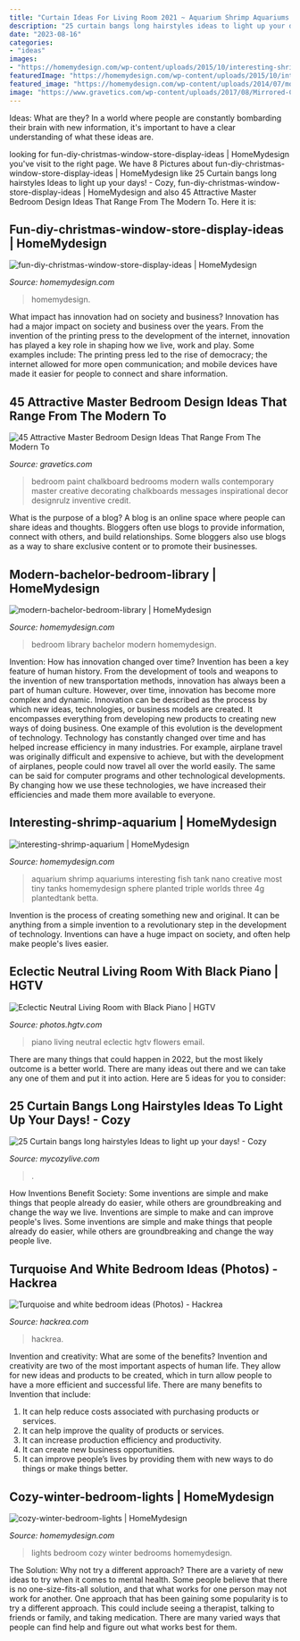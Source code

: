```yaml
---
title: "Curtain Ideas For Living Room 2021 ~ Aquarium Shrimp Aquariums Interesting Fish Tank Nano Creative Most Tiny Tanks Homemydesign Sphere Planted Triple Worlds Three 4g Plantedtank Betta"
description: "25 curtain bangs long hairstyles ideas to light up your days!"
date: "2023-08-16"
categories:
- "ideas"
images:
- "https://homemydesign.com/wp-content/uploads/2015/10/interesting-shrimp-aquarium.jpg"
featuredImage: "https://homemydesign.com/wp-content/uploads/2015/10/interesting-shrimp-aquarium.jpg"
featured_image: "https://homemydesign.com/wp-content/uploads/2014/07/modern-bachelor-bedroom-library.jpg"
image: "https://www.gravetics.com/wp-content/uploads/2017/08/Mirrored-Chalkboard.jpg"
---
```



Ideas: What are they?
In a world where people are constantly bombarding their brain with new information, it's important to have a clear understanding of what these ideas are.

	

		
looking for fun-diy-christmas-window-store-display-ideas | HomeMydesign you've visit to the right page. We have 8 Pictures about fun-diy-christmas-window-store-display-ideas | HomeMydesign like 25 Curtain bangs long hairstyles Ideas to light up your days! - Cozy, fun-diy-christmas-window-store-display-ideas | HomeMydesign and also 45 Attractive Master Bedroom Design Ideas That Range From The Modern To. Here it is:
		
    
## Fun-diy-christmas-window-store-display-ideas | HomeMydesign

<img loading=lazy src="https://homemydesign.com/wp-content/uploads/2019/12/fun-diy-christmas-window-store-display-ideas.jpg" onerror="this.onerror=null;this.src='https://tse2.mm.bing.net/th?id=OIP.BklglxYY6Icn0P-i18tR7gHaLO&amp;pid=15.1';" alt="fun-diy-christmas-window-store-display-ideas | HomeMydesign">

_Source: homemydesign.com_

>homemydesign. 

	

What impact has innovation had on society and business?
Innovation has had a major impact on society and business over the years. From the invention of the printing press to the development of the internet, innovation has played a key role in shaping how we live, work and play. Some examples include: The printing press led to the rise of democracy; the internet allowed for more open communication; and mobile devices have made it easier for people to connect and share information.

    
## 45 Attractive Master Bedroom Design Ideas That Range From The Modern To

<img loading=lazy src="https://www.gravetics.com/wp-content/uploads/2017/08/Mirrored-Chalkboard.jpg" onerror="this.onerror=null;this.src='https://tse2.mm.bing.net/th?id=OIP.en_VHd-0Z9fxZX7Rt9FG4AHaLH&amp;pid=15.1';" alt="45 Attractive Master Bedroom Design Ideas That Range From The Modern To">

_Source: gravetics.com_

>bedroom paint chalkboard bedrooms modern walls contemporary master creative decorating chalkboards messages inspirational decor designrulz inventive credit. 

	

What is the purpose of a blog?
A blog is an online space where people can share ideas and thoughts. Bloggers often use blogs to provide information, connect with others, and build relationships. Some bloggers also use blogs as a way to share exclusive content or to promote their businesses.

    
## Modern-bachelor-bedroom-library | HomeMydesign

<img loading=lazy src="https://homemydesign.com/wp-content/uploads/2014/07/modern-bachelor-bedroom-library.jpg" onerror="this.onerror=null;this.src='https://tse1.mm.bing.net/th?id=OIP.KosIbbKkPNqKLwUPj4qtdwHaLH&amp;pid=15.1';" alt="modern-bachelor-bedroom-library | HomeMydesign">

_Source: homemydesign.com_

>bedroom library bachelor modern homemydesign. 

	

Invention: How has innovation changed over time?
Invention has been a key feature of human history. From the development of tools and weapons to the invention of new transportation methods, innovation has always been a part of human culture. However, over time, innovation has become more complex and dynamic. Innovation can be described as the process by which new ideas, technologies, or business models are created. It encompasses everything from developing new products to creating new ways of doing business.
One example of this evolution is the development of technology. Technology has constantly changed over time and has helped increase efficiency in many industries. For example, airplane travel was originally difficult and expensive to achieve, but with the development of airplanes, people could now travel all over the world easily. The same can be said for computer programs and other technological developments. By changing how we use these technologies, we have increased their efficiencies and made them more available to everyone.

    
## Interesting-shrimp-aquarium | HomeMydesign

<img loading=lazy src="https://homemydesign.com/wp-content/uploads/2015/10/interesting-shrimp-aquarium.jpg" onerror="this.onerror=null;this.src='https://tse4.mm.bing.net/th?id=OIP.bpXkdjUS1aumoiVuwvoShwHaLG&amp;pid=15.1';" alt="interesting-shrimp-aquarium | HomeMydesign">

_Source: homemydesign.com_

>aquarium shrimp aquariums interesting fish tank nano creative most tiny tanks homemydesign sphere planted triple worlds three 4g plantedtank betta. 

	

Invention is the process of creating something new and original. It can be anything from a simple invention to a revolutionary step in the development of technology. Inventions can have a huge impact on society, and often help make people's lives easier.

    
## Eclectic Neutral Living Room With Black Piano | HGTV

<img loading=lazy src="https://hgtvhome.sndimg.com/content/dam/images/hgtv/fullset/2018/8/20/HHSHM106_306802_1188023.jpg.rend.hgtvcom.966.1449.suffix/1534768112290.jpeg" onerror="this.onerror=null;this.src='https://tse1.mm.bing.net/th?id=OIP.NJuY8vGPwoWG_MDOBYVSTgHaLH&amp;pid=15.1';" alt="Eclectic Neutral Living Room with Black Piano | HGTV">

_Source: photos.hgtv.com_

>piano living neutral eclectic hgtv flowers email. 

	

There are many things that could happen in 2022, but the most likely outcome is a better world. There are many ideas out there and we can take any one of them and put it into action. Here are 5 ideas for you to consider: 

    
## 25 Curtain Bangs Long Hairstyles Ideas To Light Up Your Days! - Cozy

<img loading=lazy src="https://mycozylive.com/wp-content/uploads/2021/03/15-1.jpg" onerror="this.onerror=null;this.src='https://tse1.mm.bing.net/th?id=OIP.36v-nr7ldd8de6U3lA46lQHaJ9&amp;pid=15.1';" alt="25 Curtain bangs long hairstyles Ideas to light up your days! - Cozy">

_Source: mycozylive.com_

>. 

	

How Inventions Benefit Society: Some inventions are simple and make things that people already do easier, while others are groundbreaking and change the way we live.
Inventions are simple to make and can improve people's lives. Some inventions are simple and make things that people already do easier, while others are groundbreaking and change the way people live.

    
## Turquoise And White Bedroom Ideas (Photos) - Hackrea

<img loading=lazy src="https://www.hackrea.com/wp-content/uploads/2020/09/White-bedroom-with-turquoise-textured-wall-768x513.jpg" onerror="this.onerror=null;this.src='https://tse4.mm.bing.net/th?id=OIP.T3pOJq_gomq2eRjIZSKFUAHaE8&amp;pid=15.1';" alt="Turquoise and white bedroom ideas (Photos) - Hackrea">

_Source: hackrea.com_

>hackrea. 

	

Invention and creativity: What are some of the benefits?
Invention and creativity are two of the most important aspects of human life. They allow for new ideas and products to be created, which in turn allow people to have a more efficient and successful life. There are many benefits to Invention that include: 
1. It can help reduce costs associated with purchasing products or services. 
2. It can help improve the quality of products or services. 
3. It can increase production efficiency and productivity. 
4. It can create new business opportunities. 
5. It can improve people’s lives by providing them with new ways to do things or make things better.

    
## Cozy-winter-bedroom-lights | HomeMydesign

<img loading=lazy src="https://homemydesign.com/wp-content/uploads/2014/06/cozy-winter-bedroom-lights.jpg" onerror="this.onerror=null;this.src='https://tse2.mm.bing.net/th?id=OIP.UcfApIb8vC4YwTfB8XbCeAHaKF&amp;pid=15.1';" alt="cozy-winter-bedroom-lights | HomeMydesign">

_Source: homemydesign.com_

>lights bedroom cozy winter bedrooms homemydesign. 

	

The Solution: Why not try a different approach?
There are a variety of new ideas to try when it comes to mental health. Some people believe that there is no one-size-fits-all solution, and that what works for one person may not work for another. One approach that has been gaining some popularity is to try a different approach. This could include seeing a therapist, talking to friends or family, and taking medication. There are many varied ways that people can find help and figure out what works best for them.

